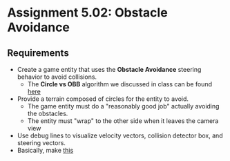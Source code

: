 ---
---

# Assignment 5.02: Obstacle Avoidance

## Requirements

- Create a game entity that uses the **Obstacle Avoidance** steering behavior to avoid collisions.
  - The **Circle vs OBB** algorithm we discussed in class can be found [here](http://www.digitalloom.org/CodeWeaver/UofU/CircleVsOBB.cpp)
- Provide a terrain composed of circles for the entity to avoid.
  - The game entity must do a "reasonably good job" actually avoiding the obstacles.
  - The entity must "wrap" to the other side when it leaves the camera view
- Use debug lines to visualize velocity vectors, collision detector box, and steering vectors.
- Basically, make [this](http://www.red3d.com/cwr/steer/Obstacle.html)